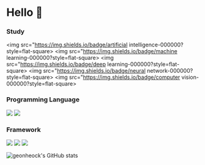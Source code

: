 # Hello 👋

### Study
<img src="https://img.shields.io/badge/artificial intelligence-000000?style=flat-square> <img src="https://img.shields.io/badge/machine learning-000000?style=flat-square> <img src="https://img.shields.io/badge/deep learning-000000?style=flat-square> <img src="https://img.shields.io/badge/neural network-000000?style=flat-square> <img src="https://img.shields.io/badge/computer vision-000000?style=flat-square>

### Programming Language
<img src="https://img.shields.io/badge/Python-000000?style=flat-square&logo=Python&logoColor=white"> <img src="https://img.shields.io/badge/R-000000?style=flat-square&logo=R&logoColor=white">

### Framework
<img src="https://img.shields.io/badge/Pytorch-000000?style=flat-square&logo=Pytorch&logoColor=white"/> <img src="https://img.shields.io/badge/numpy-000000?style=flat-square&logo=numpy&logoColor=white"/> <img src="https://img.shields.io/badge/pandas-000000?style=flat-square&logo=pandas&logoColor=white"/> 


![geonheock's GitHub stats](https://github-readme-stats.vercel.app/api?username=Geonhyeock&theme=dark&show_icons=true)




